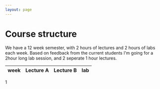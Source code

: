 ```yaml
---
layout: page
---
```


# Course structure
We have a 12 week semester, with 2 hours of lectures and 2 hours of labs each week.  Based on feedback from the current students I'm going for a 2hour long lab session, and 2 seperate 1 hour lectures.

 week | Lecture A | Lecture B | lab
--|---|---|---
1
